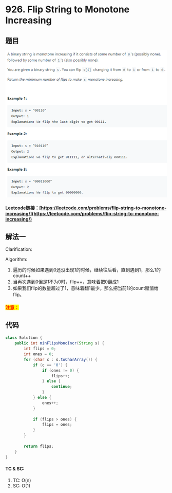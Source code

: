 # 926. Flip String to Monotone Increasing

## 题目

![](<.gitbook/assets/image (36).png>)

#### Leetcode链接：[https://leetcode.com/problems/flip-string-to-monotone-increasing/](https://leetcode.com/problems/flip-string-to-monotone-increasing/)

## 解法一

Clarification:&#x20;

Algorithm:&#x20;

1. 遍历的时候如果遇到0还没出现1的时候，继续往后看，直到遇到1，那么1的count++
2. 当再次遇到0但是1不为0时，flip++，意味着把0翻成1
3. 如果我们flip的数量超过了1，意味着翻1最少。那么把当前1的count赋值给flip。

#### <mark style="color:red;">注意：</mark>

## 代码

```java
class Solution {
    public int minFlipsMonoIncr(String s) {
        int flips = 0;
        int ones = 0;
        for (char c : s.toCharArray()) {
            if (c == '0') {
                if (ones != 0) {
                    flips++;
                } else {
                    continue;
                }
            } else {
                ones++;
            }
            
            if (flips > ones) {
                flips = ones;
            }
        }
        
        return flips;
    }
}
```

#### TC & SC:&#x20;

1. TC: O(n)
2. SC: O(1)
